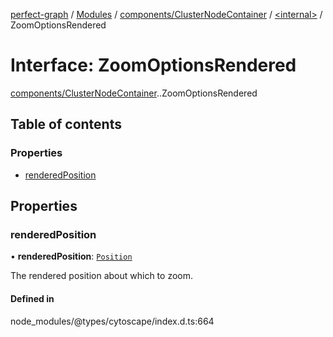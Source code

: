 [perfect-graph](../README.md) / [Modules](../modules.md) / [components/ClusterNodeContainer](../modules/components_ClusterNodeContainer.md) / [<internal\>](../modules/components_ClusterNodeContainer._internal_.md) / ZoomOptionsRendered

# Interface: ZoomOptionsRendered

[components/ClusterNodeContainer](../modules/components_ClusterNodeContainer.md).[<internal>](../modules/components_ClusterNodeContainer._internal_.md).ZoomOptionsRendered

## Table of contents

### Properties

- [renderedPosition](components_ClusterNodeContainer._internal_.ZoomOptionsRendered.md#renderedposition)

## Properties

### renderedPosition

• **renderedPosition**: [`Position`](components_ClusterNodeContainer._internal_.Position.md)

The rendered position about which to zoom.

#### Defined in

node_modules/@types/cytoscape/index.d.ts:664
